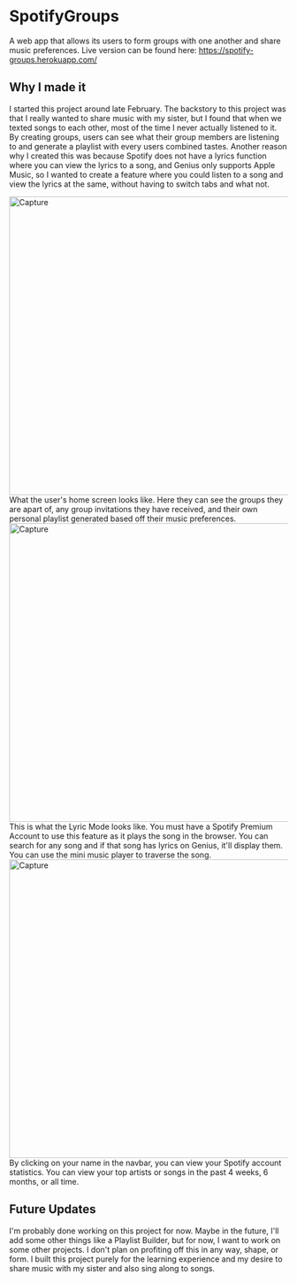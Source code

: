 # SpotifyGroups
A web app that allows its users to form groups with one another and share music preferences. Live version can be found here: https://spotify-groups.herokuapp.com/ 

## Why I made it

I started this project around late February. The backstory to this project was that I really wanted to share music with my sister, but I found that when we texted songs to each other, most of the time I never actually listened to it. By creating groups, users can see what their group members are listening to and generate a playlist with every users combined tastes. Another reason why I created this was because Spotify does not have a lyrics function where you can view the lyrics to a song, and Genius only supports Apple Music, so I wanted to create a feature where you could listen to a song and view the lyrics at the same, without having to switch tabs and what not. 

<img width="540" alt="Capture" src="https://user-images.githubusercontent.com/32548076/81866832-c5a9ba80-953d-11ea-9161-3f7973507fc3.png">
What the user's home screen looks like. Here they can see the groups they are apart of, any group invitations they have received, and their own personal playlist generated based off their music preferences.

<img width="540" alt="Capture" src="https://user-images.githubusercontent.com/32548076/81866988-043f7500-953e-11ea-8b69-13c566d3ed4e.png">
This is what the Lyric Mode looks like. You must have a Spotify Premium Account to use this feature as it plays the song in the browser. You can search for any song and if that song has lyrics on Genius, it'll display them. You can use the mini music player to traverse the song.

<img width="540" alt="Capture" src="https://user-images.githubusercontent.com/32548076/81867088-2a651500-953e-11ea-895f-175c84be34e0.png">
By clicking on your name in the navbar, you can view your Spotify account statistics. You can view your top artists or songs in the past 4 weeks, 6 months, or all time.

## Future Updates

I'm probably done working on this project for now. Maybe in the future, I'll add some other things like a Playlist Builder, but for now, I want to work on some other projects. I don't plan on profiting off this in any way, shape, or form. I built this project purely for the learning experience and my desire to share music with my sister and also sing along to songs.


